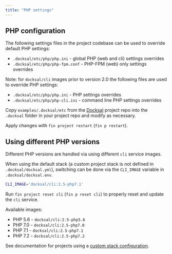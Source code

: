 ```yaml
---
title: "PHP settings"
---
```


<a name="configuration"></a>
## PHP configuration

The following settings files in the project codebase can be used to override default PHP settings:

- `.docksal/etc/php/php.ini` - global PHP (web and cli) settings overrides
- `.docksal/etc/php/php-fpm.conf` - PHP-FPM (web) only settings overrides

Note: for `docksal/cli` images prior to version 2.0 the following files are used to override PHP settings:

- `.docksal/etc/php/php.ini` - PHP settings overrides
- `.docksal/etc/php/php-cli.ini` - command line PHP settings overrides

Copy `examples/.docksal/etc` from the [Docksal](https://github.com/docksal/docksal) project repo into the `.docksal` 
folder in your project repo and modify as necessary.

Apply changes with `fin project restart` (`fin p restart`).

<a name="php-versions"></a>
## Using different PHP versions

Different PHP versions are handled via using different `cli` service images.  

When using the default stack (a custom project stack is not defined in `.docksal/docksal.yml`), switching can be done 
via the `CLI_IMAGE` variable in `.docksal/docksal.env`.

```bash
CLI_IMAGE='docksal/cli:2.5-php7.1'
```

Run `fin project reset cli` (`fin p reset cli`) to properly reset and update the `cli` service.

Available images:

- PHP 5.6 - `docksal/cli:2.5-php5.6`
- PHP 7.0 - `docksal/cli:2.5-php7.0`
- PHP 7.1 - `docksal/cli:2.5-php7.1`
- PHP 7.2 - `docksal/cli:2.5-php7.2`

See documentation for projects using a [custom stack configuration](/stack/config/#php-version).
